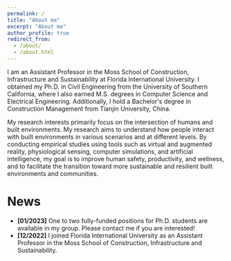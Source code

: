 ```yaml
---
permalink: /
title: "About me"
excerpt: "About me"
author_profile: true
redirect_from: 
  - /about/
  - /about.html
---
```


I am an Assistant Professor in the Moss School of Construction, Infrastructure and Sustainability at Florida International University. I obtained my Ph.D. in Civil Engineering from the University of Southern California, where I also earned M.S. degrees in Computer Science and Electrical Engineering. Additionally, I hold a Bachelor's degree in Construction Management from Tianjin University, China.  


My research interests primarily focus on the intersection of humans and built environments. My research aims to understand how people interact with built environments in various scenarios and at different levels. By conducting empirical studies using tools such as virtual and augmented reality, physiological sensing, computer simulations, and artificial intelligence, my goal is to improve human safety, productivity, and wellness, and to facilitate the transition toward more sustainable and resilient built environments and communities.    

News
======
- **[01/2023]** One to two fully-funded positions for Ph.D. students are available in my group. Please contact me if you are interested! 
- **[12/2022]** I joined Florida International University as an Assistant Professor in the Moss School of Construction, Infrastructure and Sustainability. 
